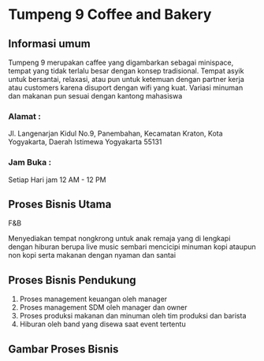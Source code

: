 # Tumpeng 9 Coffee and Bakery

## Informasi umum

Tumpeng 9 merupakan caffee yang digambarkan sebagai minispace, tempat yang tidak terlalu besar dengan konsep tradisional. Tempat asyik untuk bersantai, relaxasi, atau pun untuk ketemuan dengan partner kerja atau customers karena disuport dengan wifi yang kuat. Variasi minuman dan makanan pun sesuai dengan kantong mahasiswa

### Alamat :

Jl. Langenarjan Kidul No.9, Panembahan, Kecamatan Kraton, Kota Yogyakarta, Daerah Istimewa Yogyakarta 55131

### Jam Buka :

Setiap Hari jam 12 AM - 12 PM

## Proses Bisnis Utama

F&B

Menyediakan tempat nongkrong untuk anak remaja yang di lengkapi dengan hiburan berupa live music sembari mencicipi minuman kopi ataupun non kopi serta makanan dengan nyaman dan santai

## Proses Bisnis Pendukung

1. Proses management keuangan oleh manager
2. Proses management SDM oleh manager dan owner
3. Proses produksi makanan dan minuman oleh tim produksi dan barista
4. Hiburan oleh band yang disewa saat event tertentu

## Gambar Proses Bisnis

<img scr ="https://raw.githubusercontent.com/MirandaAdisti/tekweb2022/main/img/Perbaikan%20proses.drawio.png">
